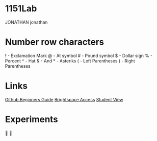 # 1151Lab
JONATHAN
jonathan
# Number row characters
! - Exclamation Mark
@ - At symbol
\# - Pound symbol
$ - Dollar sign
% - Percent
^ - Hat
& - And 
\* - Asteriks
( - Left Parentheses
) - Right Parentheses

# Links
[Github Beginners Guide](https://www.bing.com/videos/riverview/relatedvideo?q=github+tutorial&mid=1AC2E482E3D1EAEBEEE21AC2E482E3D1EAEBEEE2&FORM=VIRE)
[Brightspace Access](https://www.georgebrown.ca/teaching-and-learning-exchange/educational-technology/d2l-brightspace/faculty/brightspace-access)
[Student View](https://stuview.georgebrown.ca/)

# Experiments
💜
👺
